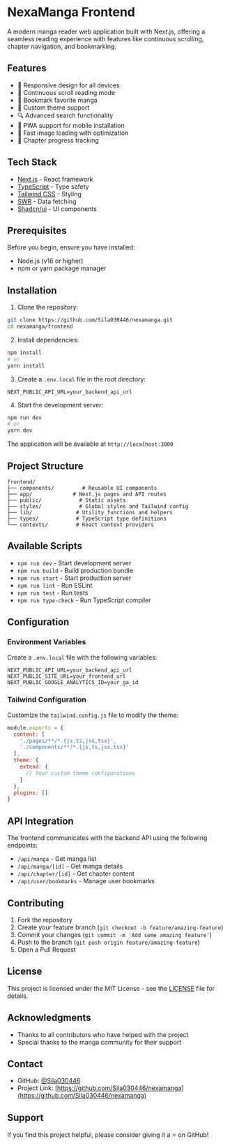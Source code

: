 # NexaManga Frontend

A modern manga reader web application built with Next.js, offering a seamless reading experience with features like continuous scrolling, chapter navigation, and bookmarking.

## Features

- 📱 Responsive design for all devices
- 📖 Continuous scroll reading mode
- 🔖 Bookmark favorite manga
- 🎨 Custom theme support
- 🔍 Advanced search functionality
- 📱 PWA support for mobile installation
- 🚀 Fast image loading with optimization
- 📑 Chapter progress tracking

## Tech Stack

- [Next.js](https://nextjs.org/) - React framework
- [TypeScript](https://www.typescriptlang.org/) - Type safety
- [Tailwind CSS](https://tailwindcss.com/) - Styling
- [SWR](https://swr.vercel.app/) - Data fetching
- [Shadcn/ui](https://ui.shadcn.com/) - UI components

## Prerequisites

Before you begin, ensure you have installed:
- Node.js (v16 or higher)
- npm or yarn package manager

## Installation

1. Clone the repository:
```bash
git clone https://github.com/Sila030446/nexamanga.git
cd nexamanga/frontend
```

2. Install dependencies:
```bash
npm install
# or
yarn install
```

3. Create a `.env.local` file in the root directory:
```env
NEXT_PUBLIC_API_URL=your_backend_api_url
```

4. Start the development server:
```bash
npm run dev
# or
yarn dev
```

The application will be available at `http://localhost:3000`

## Project Structure

```
frontend/
├── components/         # Reusable UI components
├── app/             # Next.js pages and API routes
├── public/            # Static assets
├── styles/            # Global styles and Tailwind config
├── lib/              # Utility functions and helpers
├── types/            # TypeScript type definitions
└── contexts/         # React context providers
```

## Available Scripts

- `npm run dev` - Start development server
- `npm run build` - Build production bundle
- `npm run start` - Start production server
- `npm run lint` - Run ESLint
- `npm run test` - Run tests
- `npm run type-check` - Run TypeScript compiler

## Configuration

### Environment Variables

Create a `.env.local` file with the following variables:

```env
NEXT_PUBLIC_API_URL=your_backend_api_url
NEXT_PUBLIC_SITE_URL=your_frontend_url
NEXT_PUBLIC_GOOGLE_ANALYTICS_ID=your_ga_id
```

### Tailwind Configuration

Customize the `tailwind.config.js` file to modify the theme:

```javascript
module.exports = {
  content: [
    './pages/**/*.{js,ts,jsx,tsx}',
    './components/**/*.{js,ts,jsx,tsx}'
  ],
  theme: {
    extend: {
      // Your custom theme configurations
    }
  },
  plugins: []
}
```

## API Integration

The frontend communicates with the backend API using the following endpoints:

- `/api/manga` - Get manga list
- `/api/manga/[id]` - Get manga details
- `/api/chapter/[id]` - Get chapter content
- `/api/user/bookmarks` - Manage user bookmarks

## Contributing

1. Fork the repository
2. Create your feature branch (`git checkout -b feature/amazing-feature`)
3. Commit your changes (`git commit -m 'Add some amazing feature'`)
4. Push to the branch (`git push origin feature/amazing-feature`)
5. Open a Pull Request

## License

This project is licensed under the MIT License - see the [LICENSE](LICENSE) file for details.

## Acknowledgments

- Thanks to all contributors who have helped with the project
- Special thanks to the manga community for their support

## Contact

- GitHub: [@Sila030446](https://github.com/Sila030446)
- Project Link: [https://github.com/Sila030446/nexamanga](https://github.com/Sila030446/nexamanga)

## Support

If you find this project helpful, please consider giving it a ⭐️ on GitHub!